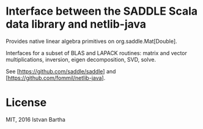 # Interface between the SADDLE Scala data library and netlib-java

Provides native linear algebra primitives on org.saddle.Mat[Double].

Interfaces for a subset of BLAS and LAPACK routines: matrix and vector multiplications, inversion, eigen decomposition, SVD, solve.

See [https://github.com/saddle/saddle] and [https://github.com/fommil/netlib-java].

# License
MIT, 2016 Istvan Bartha
